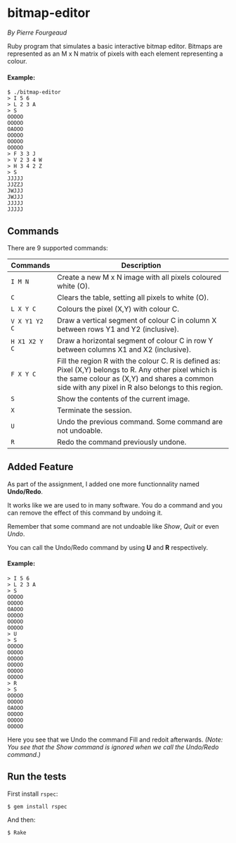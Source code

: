 bitmap-editor
=============
*By Pierre Fourgeaud*

Ruby program that simulates a basic interactive bitmap editor. Bitmaps are represented as an M x N matrix of pixels with each element representing a colour.

#### Example:

	$ ./bitmap-editor
	> I 5 6
	> L 2 3 A
	> S
	OOOOO
	OOOOO
	OAOOO
	OOOOO
	OOOOO
	OOOOO
	> F 3 3 J
	> V 2 3 4 W
	> H 3 4 2 Z
	> S
	JJJJJ
	JJZZJ
	JWJJJ
	JWJJJ
	JJJJJ
	JJJJJ

## Commands

There are 9 supported commands:

|Commands|Description|
|--------|-----------|
| `I M N` | Create a new M x N image with all pixels coloured white (O).|
| `C` | Clears the table, setting all pixels to white (O).|
| `L X Y C` | Colours the pixel (X,Y) with colour C.|
| `V X Y1 Y2 C` | Draw a vertical segment of colour C in column X between rows Y1 and Y2 (inclusive).|
| `H X1 X2 Y C` | Draw a horizontal segment of colour C in row Y between columns X1 and X2 (inclusive).|
| `F X Y C` | Fill the region R with the colour C. R is defined as: Pixel (X,Y) belongs to R. Any other pixel which is the same colour as (X,Y) and shares a common side with any pixel in R also belongs to this region.|
| `S` | Show the contents of the current image.|
| `X` | Terminate the session.|
| `U` | Undo the previous command. Some command are not undoable. |
| `R` | Redo the command previously undone. |

## Added Feature

As part of the assignment, I added one more functionnality named **Undo/Redo**.

It works like we are used to in many software. You do a command and you can remove the effect of this command by undoing it.

Remember that some command are not undoable like *Show*, *Quit* or even *Undo*.

You can call the Undo/Redo command by using **U** and **R** respectively.

#### Example:

	> I 5 6
	> L 2 3 A
	> S
	OOOOO
	OOOOO
	OAOOO
	OOOOO
	OOOOO
	OOOOO
	> U
	> S
	OOOOO
	OOOOO
	OOOOO
	OOOOO
	OOOOO
	OOOOO
	> R
	> S
	OOOOO
	OOOOO
	OAOOO
	OOOOO
	OOOOO
	OOOOO

Here you see that we Undo the command Fill and redoit afterwards. *(Note: You see that the Show command is ignored when we call the Undo/Redo command.)*


## Run the tests

First install `rspec`:

    $ gem install rspec

And then:

    $ Rake